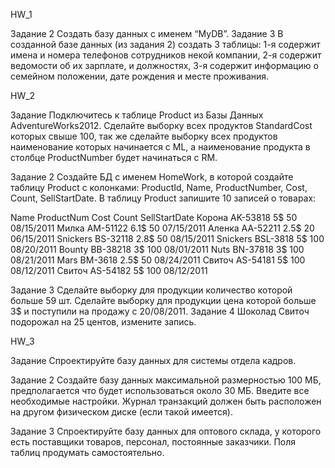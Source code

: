 HW_1

Задание 2
Создать базу данных с именем “MyDB”.
Задание 3
В созданной базе данных (из задания 2) создать 3 таблицы:
1-я содержит имена и номера телефонов сотрудников некой компании,
2-я содержит ведомости об их зарплате, и должностях,
3-я содержит информацию о семейном положении, дате рождения и месте проживания. 

HW_2

Задание
Подключитесь к таблице Product из Базы Данных AdventureWorks2012. Сделайте выборку всех
продуктов StandardCost которых свыше 100, так же сделайте выборку всех продуктов наименование
которых начинается с ML, а наименование продукта в столбце ProductNumber будет начинаться с RM. 

Задание 2
Создайте БД с именем HomeWork, в которой создайте таблицу Product с колонками: ProductId, Name,
ProductNumber, Cost, Count, SellStartDate.
В таблицу Product запишите 10 записей о товарах:

Name ProductNum Cost Count SellStartDate
Корона AK-53818 5$ 50 08/15/2011
Милка AM-51122 6.1$ 50 07/15/2011
Аленка AA-52211 2.5$ 20 06/15/2011
Snickers BS-32118 2.8$ 50 08/15/2011
Snickers BSL-3818 5$ 100 08/20/2011
Bounty BB-38218 3$ 100 08/01/2011
Nuts BN-37818 3$ 100 08/21/2011
Mars BM-3618 2.5$ 50 08/24/2011
Свиточ AS-54181 5$ 100 08/12/2011
Свиточ AS-54182 5$ 100 08/12/2011 


Задание 3
Cделайте выборку для продукции количество которой больше 59 шт.
Сделайте выборку для продукции цена которой больше 3$ и поступили на продажу c 20/08/2011.
Задание 4
Шоколад Свиточ подорожал на 25 центов, измените запись. 

HW_3

Задание
Спроектируйте базу данных для системы отдела кадров. 

Задание 2
Создайте базу данных максимальной размерностью 100 МБ, предполагается что будет использоваться
около 30 МБ. Введите все необходимые настройки. Журнал транзакций должен быть расположен на
другом физическом диске (если такой имеется).

Задание 3
Спроектируйте базу данных для оптового склада, у которого есть поставщики товаров, персонал,
постоянные заказчики. Поля таблиц продумать самостоятельно. 